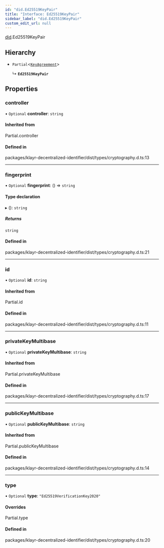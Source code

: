 ```yaml
---
id: "did.Ed25519KeyPair"
title: "Interface: Ed25519KeyPair"
sidebar_label: "did.Ed25519KeyPair"
custom_edit_url: null
---
```


[did](../namespaces/did.md).Ed25519KeyPair

## Hierarchy

- `Partial`<[`KeyAgreement`](../namespaces/did.md#keyagreement)\>

  ↳ **`Ed25519KeyPair`**

## Properties

### controller

• `Optional` **controller**: `string`

#### Inherited from

Partial.controller

#### Defined in

packages/klayr-decentralized-identifier/dist/types/cryptography.d.ts:13

___

### fingerprint

• `Optional` **fingerprint**: () => `string`

#### Type declaration

▸ (): `string`

##### Returns

`string`

#### Defined in

packages/klayr-decentralized-identifier/dist/types/cryptography.d.ts:21

___

### id

• `Optional` **id**: `string`

#### Inherited from

Partial.id

#### Defined in

packages/klayr-decentralized-identifier/dist/types/cryptography.d.ts:11

___

### privateKeyMultibase

• `Optional` **privateKeyMultibase**: `string`

#### Inherited from

Partial.privateKeyMultibase

#### Defined in

packages/klayr-decentralized-identifier/dist/types/cryptography.d.ts:17

___

### publicKeyMultibase

• `Optional` **publicKeyMultibase**: `string`

#### Inherited from

Partial.publicKeyMultibase

#### Defined in

packages/klayr-decentralized-identifier/dist/types/cryptography.d.ts:14

___

### type

• `Optional` **type**: ``"Ed25519VerificationKey2020"``

#### Overrides

Partial.type

#### Defined in

packages/klayr-decentralized-identifier/dist/types/cryptography.d.ts:20
